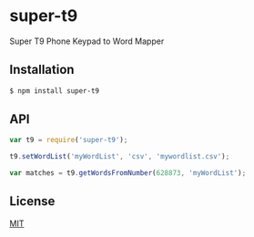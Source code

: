




# super-t9

Super T9 Phone Keypad to Word Mapper


## Installation

```sh
$ npm install super-t9
```

## API

```js
var t9 = require('super-t9');

t9.setWordList('myWordList', 'csv', 'mywordlist.csv');

var matches = t9.getWordsFromNumber(628873, 'myWordList');
```

## License

[MIT](LICENSE)